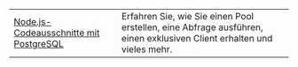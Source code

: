 | | |
|--|--|
| [Node.js-Codeausschnitte mit PostgreSQL](https://www.npmjs.com/package/pg) | Erfahren Sie, wie Sie einen Pool erstellen, eine Abfrage ausführen, einen exklusiven Client erhalten und vieles mehr.